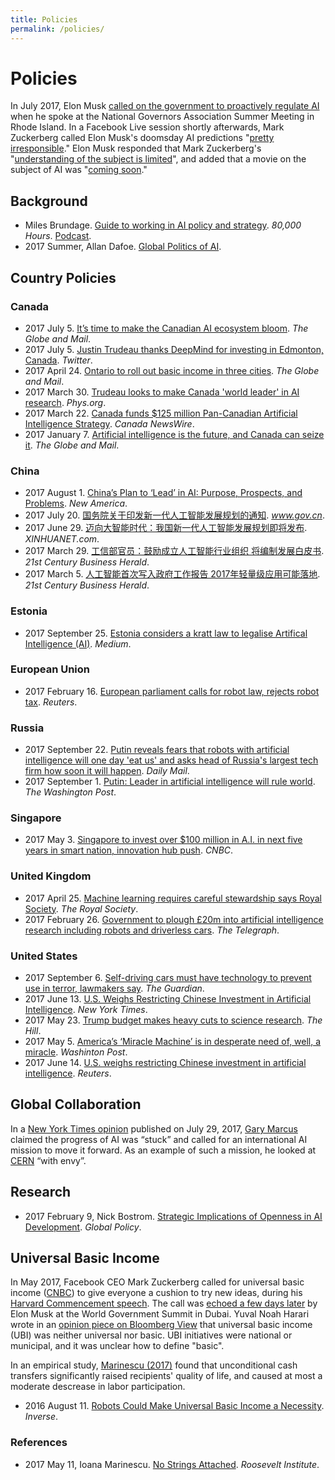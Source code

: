 ```yaml
---
title: Policies
permalink: /policies/
---
```

# Policies

In July 2017, Elon Musk [called on the government to proactively regulate AI](https://www.recode.net/2017/7/15/15976744/elon-musk-artificial-intelligence-regulations-ai) when he spoke at the National Governors Association Summer Meeting in Rhode Island. In a Facebook Live session shortly afterwards,  Mark Zuckerberg called Elon Musk's doomsday AI predictions "[pretty irresponsible](http://www.cnbc.com/2017/07/24/mark-zuckerberg-elon-musks-doomsday-ai-predictions-are-irresponsible.html)." Elon Musk responded that Mark Zuckerberg's "[understanding of the subject is limited](http://money.cnn.com/2017/07/25/technology/elon-musk-mark-zuckerberg-ai-artificial-intelligence/index.html)", and added that a movie on the subject of AI was "[coming soon](https://twitter.com/elonmusk/status/889751762944512002)."

## Background

* Miles Brundage. [Guide to working in AI policy and strategy](https://80000hours.org/articles/ai-policy-guide/). *80,000 Hours*. [Podcast](https://80000hours.org/2017/06/the-world-desperately-needs-ai-strategists-heres-how-to-become-one/).
* 2017 Summer, Allan Dafoe. [Global Politics of AI](http://www.allandafoe.com/aiclass).

## Country Policies

### Canada

* 2017 July 5. [It’s time to make the Canadian AI ecosystem bloom](https://www.theglobeandmail.com/report-on-business/rob-commentary/its-time-to-make-the-canadian-ai-ecosystem-bloom/article35559957/). *The Globe and Mail*.
* 2017 July 5. [Justin Trudeau thanks DeepMind for investing in Edmonton, Canada](https://twitter.com/JustinTrudeau/status/882648011616202755). *Twitter*.
* 2017 April 24. [Ontario to roll out basic income in three cities](http://www.theglobeandmail.com/news/national/what-is-basic-income-and-who-qualifies/article34795127/). *The Globe and Mail*.
* 2017 March 30. [Trudeau looks to make Canada 'world leader' in AI research](https://phys.org/news/2017-03-trudeau-canada-world-leader-ai.html). *Phys.org*.
* 2017 March 22. [Canada funds $125 million Pan-Canadian Artificial Intelligence Strategy](http://www.newswire.ca/news-releases/canada-funds-125-million-pan-canadian-artificial-intelligence-strategy-616876434.html). *Canada NewsWire*.
* 2017 January 7. [Artificial intelligence is the future, and Canada can seize it](http://www.theglobeandmail.com/report-on-business/rob-commentary/artificial-intelligence-is-the-future-and-canada-must-seize-it/article33532668/). *The Globe and Mail*.

### China

* 2017 August 1. [China’s Plan to ‘Lead’ in AI: Purpose, Prospects, and Problems](https://www.newamerica.org/cybersecurity-initiative/blog/chinas-plan-lead-ai-purpose-prospects-and-problems/). *New America*.
* 2017 July 20. [国务院关于印发新一代人工智能发展规划的通知](http://www.gov.cn/zhengce/content/2017-07/20/content_5211996.htm). *www.gov.cn*.
* 2017 June 29. [迈向大智能时代：我国新一代人工智能发展规划即将发布](http://news.xinhuanet.com/tech/2017-06/29/c_1121235630.htm). *XINHUANET.com*.
* 2017 March 29. [工信部官员：鼓励成立人工智能行业组织 将编制发展白皮书](http://m.21jingji.com/article/20170329/herald/6e752f0dd952d7a53492d36cb27551ff.html). *21st Century Business Herald*.
* 2017 March 5. [人工智能首次写入政府工作报告 2017年轻量级应用可能落地](http://m.21jingji.com/article/20170305/herald/496c009a2771888d3f957d9387560b03.html). *21st Century Business Herald*.

### Estonia

* 2017 September 25. [Estonia considers a kratt law to legalise Artifical Intelligence (AI)](https://medium.com/e-residency-blog/estonia-starts-public-discussion-legalising-ai-166cb8e34596). *Medium*.

### European Union

* 2017 February 16. [European parliament calls for robot law, rejects robot tax](http://www.reuters.com/article/us-europe-robots-lawmaking-idUSKBN15V2KM). *Reuters*.

### Russia

* 2017 September 22. [Putin reveals fears that robots with artificial intelligence will one day 'eat us' and asks head of Russia's largest tech firm how soon it will happen](http://www.dailymail.co.uk/news/article-4909172/Putin-reveals-fears-robots-one-day-eat-us.html). *Daily Mail*.
* 2017 September 1. [Putin: Leader in artificial intelligence will rule world](https://www.washingtonpost.com/business/technology/putin-leader-in-artificial-intelligence-will-rule-world/2017/09/01/969b64ce-8f1d-11e7-9c53-6a169beb0953_story.html). *The Washington Post*.

### Singapore

* 2017 May 3. [Singapore to invest over $100 million in A.I. in next five years in smart nation, innovation hub push](http://www.cnbc.com/2017/05/03/singapores-national-research-foundation-to-invest-150-million-dollars-in-ai.html). *CNBC*.

### United Kingdom

* 2017 April 25. [Machine learning requires careful stewardship says Royal Society](https://royalsociety.org/news/2017/04/machine-learning-requires-careful-stewardship-says-royal-society/). *The Royal Society*.
* 2017 February 26. [Government to plough £20m into artificial intelligence research including robots and driverless cars](http://www.telegraph.co.uk/news/2017/02/26/government-plough-20m-artificial-intelligence-research-including/). *The Telegraph*.

### United States

* 2017 September 6. [Self-driving cars must have technology to prevent use in terror, lawmakers say](https://www.theguardian.com/technology/2017/sep/06/self-driving-cars-terrorism-cybersecurity-technology). *The Guardian*.
* 2017 June 13. [U.S. Weighs Restricting Chinese Investment in Artificial Intelligence](https://www.nytimes.com/reuters/2017/06/13/technology/13reuters-usa-china-artificialintelligence.html). *New York Times*.
* 2017 May 23. [Trump budget makes heavy cuts to science research](http://thehill.com/policy/technology/334764-trump-budget-would-make-heavy-cuts-to-science). *The Hill*.
* 2017 May 5. [America’s ‘Miracle Machine’ is in desperate need of, well, a miracle](https://www.washingtonpost.com/opinions/americas-miracle-machine-is-in-desperate-need-of-well-a-miracle/2017/05/05/daafbe6a-30e7-11e7-9534-00e4656c22aa_story.html). *Washinton Post*.
* 2017 June 14. [U.S. weighs restricting Chinese investment in artificial intelligence](http://www.reuters.com/article/us-usa-china-artificialintelligence-idUSKBN1942OX). *Reuters*.

## Global Collaboration

In a [New York Times opinion](https://www.nytimes.com/2017/07/29/opinion/sunday/artificial-intelligence-is-stuck-heres-how-to-move-it-forward.html) published on July 29, 2017, [Gary Marcus](http://www.psych.nyu.edu/gary/) claimed the progress of AI was “stuck” and called for an international AI mission to move it forward. As an example of such a mission, he looked at [CERN](https://en.wikipedia.org/wiki/CERN) “with envy”.

## Research

* 2017 February 9, Nick Bostrom. [Strategic Implications of Openness in AI Development](http://onlinelibrary.wiley.com/doi/10.1111/1758-5899.12403/full). *Global Policy*.

## Universal Basic Income

In May 2017, Facebook CEO Mark Zuckerberg called for universal basic income ([CNBC](http://www.cnbc.com/2017/05/25/mark-zuckerberg-calls-for-universal-basic-income-at-harvard-speech.html)) to give everyone a cushion to try new ideas, during his [Harvard Commencement speech](http://news.harvard.edu/gazette/story/2017/05/mark-zuckerbergs-speech-as-written-for-harvards-class-of-2017/). The call was [echoed a few days later](https://www.geek.com/tech-science-3/elon-musk-automation-will-force-universal-basic-income-1701217/) by Elon Musk at the World Government Summit in Dubai. Yuval Noah Harari wrote in an [opinion piece on Bloomberg View](https://www.bloomberg.com/view/articles/2017-06-04/universal-basic-income-is-neither-universal-nor-basic) that universal basic income (UBI) was neither universal nor basic. UBI initiatives were national or municipal, and it was unclear how to define "basic".

In an empirical study, [Marinescu (2017)](http://rooseveltinstitute.org/no-strings-attached/) found that unconditional cash transfers significantly raised recipients' quality of life, and caused at most a moderate descrease in labor participation.

* 2016 August 11. [Robots Could Make Universal Basic Income a Necessity](https://www.inverse.com/article/18443-automation-will-make-universal-basic-income-a-necessity). *Inverse*.

### References

* 2017 May 11, Ioana Marinescu. [No Strings Attached](http://rooseveltinstitute.org/no-strings-attached/). *Roosevelt Institute*.
